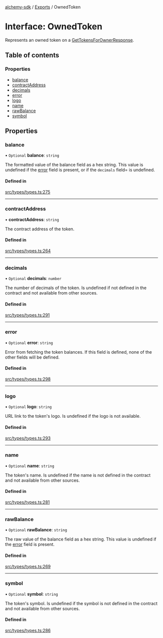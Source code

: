[alchemy-sdk](../README.md) / [Exports](../modules.md) / OwnedToken

# Interface: OwnedToken

Represents an owned token on a [GetTokensForOwnerResponse](GetTokensForOwnerResponse.md).

## Table of contents

### Properties

- [balance](OwnedToken.md#balance)
- [contractAddress](OwnedToken.md#contractaddress)
- [decimals](OwnedToken.md#decimals)
- [error](OwnedToken.md#error)
- [logo](OwnedToken.md#logo)
- [name](OwnedToken.md#name)
- [rawBalance](OwnedToken.md#rawbalance)
- [symbol](OwnedToken.md#symbol)

## Properties

### balance

• `Optional` **balance**: `string`

The formatted value of the balance field as a hex string. This value is
undefined if the [error](OwnedToken.md#error) field is present, or if the `decimals` field=
is undefined.

#### Defined in

[src/types/types.ts:275](https://github.com/alchemyplatform/alchemy-sdk-js/blob/44aa50c/src/types/types.ts#L275)

___

### contractAddress

• **contractAddress**: `string`

The contract address of the token.

#### Defined in

[src/types/types.ts:264](https://github.com/alchemyplatform/alchemy-sdk-js/blob/44aa50c/src/types/types.ts#L264)

___

### decimals

• `Optional` **decimals**: `number`

The number of decimals of the token. Is undefined if not defined in the
contract and not available from other sources.

#### Defined in

[src/types/types.ts:291](https://github.com/alchemyplatform/alchemy-sdk-js/blob/44aa50c/src/types/types.ts#L291)

___

### error

• `Optional` **error**: `string`

Error from fetching the token balances. If this field is defined, none of
the other fields will be defined.

#### Defined in

[src/types/types.ts:298](https://github.com/alchemyplatform/alchemy-sdk-js/blob/44aa50c/src/types/types.ts#L298)

___

### logo

• `Optional` **logo**: `string`

URL link to the token's logo. Is undefined if the logo is not available.

#### Defined in

[src/types/types.ts:293](https://github.com/alchemyplatform/alchemy-sdk-js/blob/44aa50c/src/types/types.ts#L293)

___

### name

• `Optional` **name**: `string`

The token's name. Is undefined if the name is not defined in the contract and
not available from other sources.

#### Defined in

[src/types/types.ts:281](https://github.com/alchemyplatform/alchemy-sdk-js/blob/44aa50c/src/types/types.ts#L281)

___

### rawBalance

• `Optional` **rawBalance**: `string`

The raw value of the balance field as a hex string. This value is undefined
if the [error](OwnedToken.md#error) field is present.

#### Defined in

[src/types/types.ts:269](https://github.com/alchemyplatform/alchemy-sdk-js/blob/44aa50c/src/types/types.ts#L269)

___

### symbol

• `Optional` **symbol**: `string`

The token's symbol. Is undefined if the symbol is not defined in the contract
and not available from other sources.

#### Defined in

[src/types/types.ts:286](https://github.com/alchemyplatform/alchemy-sdk-js/blob/44aa50c/src/types/types.ts#L286)
